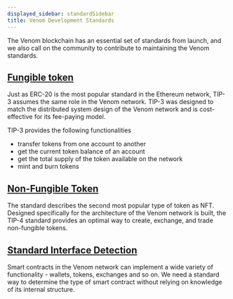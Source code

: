 ```yaml
---
displayed_sidebar: standardSidebar
title: Venom Development Standards
---
```


The Venom blockchain has an essential set of standards from launch, and we also call on the community to contribute to maintaining the Venom standards.

## [Fungible token](/standards/TIP-3/core-description)

Just as ERC-20 is the most popular standard in the Ethereum network, TIP-3 assumes the same role in the Venom network. TIP-3 was designed to match the distributed system design of the Venom network and is cost-effective for its fee-paying model.

TIP-3 provides the following functionalities

- transfer tokens from one account to another  
- get the current token balance of an account  
- get the total supply of the token available on the network  
- mint and burn tokens  

## [Non-Fungible Token](/standards/TIP-4/core-description)

The standard describes the second most popular type of token as NFT. Designed specifically for the architecture of the Venom network is built, the TIP-4 standard provides an optimal way to create, exchange, and trade non-fungible tokens.

## [Standard Interface Detection](/standards/TIP-6/core-description)

Smart contracts in the Venom network can implement a wide variety of functionality - wallets, tokens, exchanges and so on. We need a standard way to determine the type of smart contract without relying on knowledge of its internal structure.